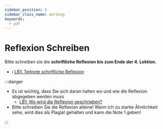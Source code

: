 ```yaml
---
sidebar_position: 3
sidebar_class_name: warning
keywords:
  - pdf
---
```


# Reflexion Schreiben

Bitte schreiben sie die **schriftliche Reflexion bis zum Ende der 4. Lektion**.

- :information_source:
  [LB1: Teilnote schriftliche Reflexion](/docs/beurteilungen/LB1.md#teilnote-schriftliche-reflexion)

:::danger

- Es ist wichtig, dass Sie sich daran halten wo und wie die Reflexion abgegeben
  werden muss
  - [LB1: Wo wird die Reflexion geschrieben?](/docs/beurteilungen/LB1.md#wo-wird-die-reflexion-geschrieben)
- Bitte schreiben Sie die Reflexion alleine! Wenn ich zu starke Ähnlichkeit
  sehe, wird dies als Plagiat gehalten und kann die Note 1 geben!

:::
